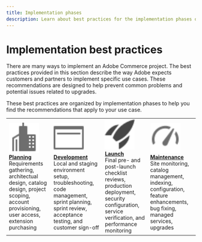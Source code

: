 ```yaml
---
title: Implementation phases
description: Learn about best practices for the implementation phases of Adobe Commerce projects.
---
```


# Implementation best practices

There are many ways to implement an Adobe Commerce project. The best practices provided in this section describe the way Adobe expects customers and partners to implement specific use cases. These recommendations are designed to help prevent common problems and potential issues related to upgrades.

These best practices are organized by implementation phases to help you find the recommendations that apply to your use case.

<table style="table-layout:fixed">
<tr>
  <td>
    <a href="planning.md">
    <img alt="Planning" src="../../assets/icons/enterprise.svg" width="80" height="80"/>
    </a>
    <div>
    <a href="planning.md"><strong>Planning</strong></a>
    </div>
    Requirements gathering, architectual design, catalog design, project scoping, account provisioning, user access, extension purchasing
    <br>
  </td>
  <td>
    <a href="development.md">
      <img alt="Development" src="../../assets/icons/page-rule.svg" width="80" height="80">
    </a>
    <div>
    <a href="development.md"><strong>Development</strong></a>
    </div>
    Local and staging environment setup, troubleshooting, code management, sprint planning, sprint review, acceptance testing, and customer sign-off
    <br>
  </td>
  <td>
    <a href="launch.md">
      <img alt="Launch" src="../../assets/icons/launch.svg" width="80" height="80">
    </a>
    <div>
    <a href="launch.md"><strong>Launch</strong></a>
    </div>
    Final pre- and post-launch checklist reviews, production deployment, security configuration, service verification, and performance monitoring  
    <br>
  </td>
  <td>
    <a href="maintenance.md">
      <img alt="Maintenance" src="../../assets/icons/gauge.svg" width="80" height="80">
    </a>
    <div>
    <a href="maintenance.md"><strong>Maintenance</strong></a>
    </div>
    Site monitoring, catalog management, indexing, configuration, feature enhancements, bug fixing, managed services, upgrades   
    <br>
  </td>
</tr>
</table>
